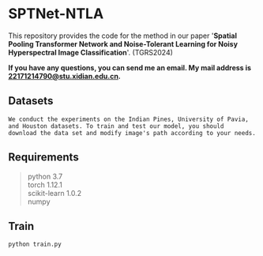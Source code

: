 # SPTNet-NTLA

This repository provides the code for the method in our paper '**Spatial Pooling Transformer Network and Noise-Tolerant Learning for Noisy Hyperspectral Image Classification**'. (TGRS2024)

**If you have any questions, you can send me an email. My mail address is 22171214790@stu.xidian.edu.cn.**

## Datasets

    We conduct the experiments on the Indian Pines, University of Pavia, and Houston datasets. To train and test our model, you should 
    download the data set and modify image's path according to your needs.

## Requirements

>python 3.7<br>
>torch 1.12.1<br>
>scikit-learn 1.0.2<br>
>numpy

## Train

```python
python train.py
```
